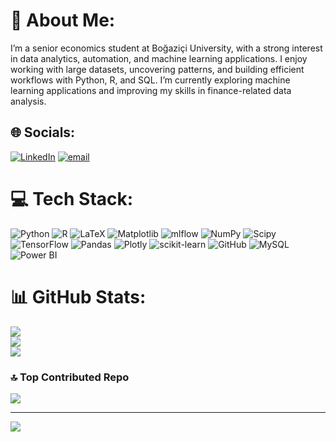 # 💫 About Me:
I’m a senior economics student at Boğaziçi University, with a strong interest in data analytics, automation, and machine learning applications. I enjoy working with large datasets, uncovering patterns, and building efficient workflows with Python, R, and SQL. I’m currently exploring machine learning applications and improving my skills in finance-related data analysis. 


## 🌐 Socials:
[![LinkedIn](https://img.shields.io/badge/LinkedIn-%230077B5.svg?logo=linkedin&logoColor=white)](https://linkedin.com/in/saliha-nur-gokce) [![email](https://img.shields.io/badge/Email-D14836?logo=gmail&logoColor=white)](mailto:s.nurgkce@gmail.com) 

# 💻 Tech Stack:
![Python](https://img.shields.io/badge/python-3670A0?style=for-the-badge&logo=python&logoColor=ffdd54) ![R](https://img.shields.io/badge/r-%23276DC3.svg?style=for-the-badge&logo=r&logoColor=white) ![LaTeX](https://img.shields.io/badge/latex-%23008080.svg?style=for-the-badge&logo=latex&logoColor=white) ![Matplotlib](https://img.shields.io/badge/Matplotlib-%23ffffff.svg?style=for-the-badge&logo=Matplotlib&logoColor=black) ![mlflow](https://img.shields.io/badge/mlflow-%23d9ead3.svg?style=for-the-badge&logo=numpy&logoColor=blue) ![NumPy](https://img.shields.io/badge/numpy-%23013243.svg?style=for-the-badge&logo=numpy&logoColor=white) ![Scipy](https://img.shields.io/badge/SciPy-%230C55A5.svg?style=for-the-badge&logo=scipy&logoColor=%white) ![TensorFlow](https://img.shields.io/badge/TensorFlow-%23FF6F00.svg?style=for-the-badge&logo=TensorFlow&logoColor=white) ![Pandas](https://img.shields.io/badge/pandas-%23150458.svg?style=for-the-badge&logo=pandas&logoColor=white) ![Plotly](https://img.shields.io/badge/Plotly-%233F4F75.svg?style=for-the-badge&logo=plotly&logoColor=white) ![scikit-learn](https://img.shields.io/badge/scikit--learn-%23F7931E.svg?style=for-the-badge&logo=scikit-learn&logoColor=white) ![GitHub](https://img.shields.io/badge/github-%23121011.svg?style=for-the-badge&logo=github&logoColor=white) ![MySQL](https://img.shields.io/badge/MySQL-%2300f.svg?style=for-the-badge&logo=mysql&logoColor=white) ![Power BI](https://img.shields.io/badge/Power%20BI-F2C811?style=for-the-badge&logo=powerbi&logoColor=black)
# 📊 GitHub Stats:
![](https://github-readme-stats.vercel.app/api?username=saliha-nur-gokce&theme=dark&hide_border=false&include_all_commits=false&count_private=false)<br/>
![](https://github-readme-streak-stats.herokuapp.com/?user=saliha-nur-gokce&theme=dark&hide_border=false)<br/>
![](https://github-readme-stats.vercel.app/api/top-langs/?username=saliha-nur-gokce&theme=dark&hide_border=false&include_all_commits=false&count_private=false&layout=compact)

### 🔝 Top Contributed Repo
![](https://github-contributor-stats.vercel.app/api?username=saliha-nur-gokce&limit=5&theme=tokyonight&combine_all_yearly_contributions=true)

---
[![](https://visitcount.itsvg.in/api?id=saliha-nur-gokce&icon=0&color=0)](https://visitcount.itsvg.in)

<!-- Proudly created with GPRM ( https://gprm.itsvg.in ) -->
